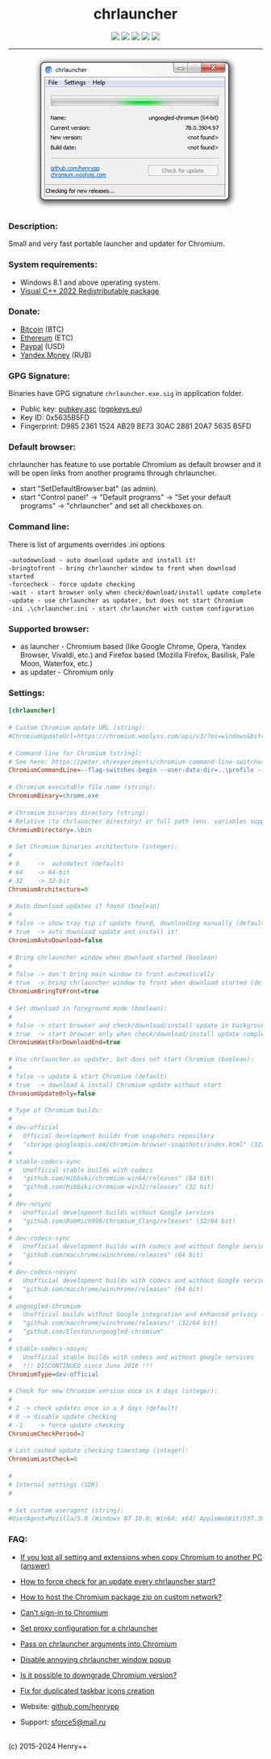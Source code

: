 <h1 align="center">chrlauncher</h1>

<p align="center">
	<a href="https://github.com/henrypp/chrlauncher/releases"><img src="https://img.shields.io/github/v/release/henrypp/chrlauncher?style=flat-square&include_prereleases&label=version" /></a>
	<a href="https://github.com/henrypp/chrlauncher/releases"><img src="https://img.shields.io/github/downloads/henrypp/chrlauncher/total.svg?style=flat-square" /></a>
	<a href="https://github.com/henrypp/chrlauncher/issues"><img src="https://img.shields.io/github/issues-raw/henrypp/chrlauncher.svg?style=flat-square&label=issues" /></a>
	<a href="https://github.com/henrypp/chrlauncher/graphs/contributors"><img src="https://img.shields.io/github/contributors/henrypp/chrlauncher?style=flat-square" /></a>
	<a href="https://github.com/henrypp/chrlauncher/blob/master/LICENSE"><img src="https://img.shields.io/github/license/henrypp/chrlauncher?style=flat-square" /></a>
</p>

-------

<p align="center">
	<img src="/images/chrlauncher.png?cachefix" />
</p>

### Description:
Small and very fast portable launcher and updater for Chromium.

### System requirements:
- Windows 8.1 and above operating system.
- [Visual C++ 2022 Redistributable package](https://learn.microsoft.com/en-us/cpp/windows/latest-supported-vc-redist?view=msvc-170)

### Donate:
- [Bitcoin](https://www.blockchain.com/btc/address/1LrRTXPsvHcQWCNZotA9RcwjsGcRghG96c) (BTC)
- [Ethereum](https://www.blockchain.com/explorer/addresses/eth/0xe2C84A62eb2a4EF154b19bec0c1c106734B95960) (ETC)
- [Paypal](https://paypal.me/henrypp) (USD)
- [Yandex Money](https://yoomoney.ru/to/4100115776040583) (RUB)

### GPG Signature:
Binaries have GPG signature `chrlauncher.exe.sig` in application folder.

- Public key: [pubkey.asc](https://raw.githubusercontent.com/henrypp/builder/master/pubkey.asc) ([pgpkeys.eu](https://pgpkeys.eu/pks/lookup?op=index&fingerprint=on&search=0x5635B5FD))
- Key ID: 0x5635B5FD
- Fingerprint: D985 2361 1524 AB29 BE73 30AC 2881 20A7 5635 B5FD

### Default browser:
chrlauncher has feature to use portable Chromium as default browser and it will be open links from another programs through chrlauncher.
- start "SetDefaultBrowser.bat" (as admin).
- start "Control panel" -> "Default programs" -> "Set your default programs" -> "chrlauncher" and set all checkboxes on.

### Command line:
There is list of arguments overrides .ini options
~~~
-autodownload - auto download update and install it!
-bringtofront - bring chrlauncher window to front when download started
-forcecheck - force update checking
-wait - start browser only when check/download/install update complete
-update - use chrlauncher as updater, but does not start Chromium
-ini .\chrlauncher.ini - start chrlauncher with custom configuration
~~~

### Supported browser:
- as launcher - Chromium based (like Google Chrome, Opera, Yandex Browser, Vivaldi, etc.) and Firefox based (Mozilla Firefox, Basilisk, Pale Moon, Waterfox, etc.)
- as updater - Chromium only

### Settings:
~~~ini
[chrlauncher]

# Custom Chromium update URL (string):
#ChromiumUpdateUrl=https://chromium.woolyss.com/api/v3/?os=windows&bit=%d&type=%s&out=string

# Command line for Chromium (string):
# See here: https://peter.sh/experiments/chromium-command-line-switches/
ChromiumCommandLine=--flag-switches-begin --user-data-dir=..\profile --no-default-browser-check --flag-switches-end

# Chromium executable file name (string):
ChromiumBinary=chrome.exe

# Chromium binaries directory (string):
# Relative (to chrlauncher directory) or full path (env. variables supported).
ChromiumDirectory=.\bin

# Set Chromium binaries architecture (integer):
#
# 0		-> 	autodetect (default)
# 64	-> 64-bit
# 32	-> 32-bit
ChromiumArchitecture=0

# Auto download updates if found (boolean)
#
# false	-> show tray tip if update found, downloading manually (default)
# true	-> auto download update and install it!
ChromiumAutoDownload=false

# Bring chrlauncher window when download started (boolean)
#
# false	-> don't bring main window to front automatically
# true	-> bring chrlauncher window to front when download started (default)
ChromiumBringToFront=true

# Set download in foreground mode (boolean):
#
# false	-> start browser and check/download/install update in background
# true	-> start browser only when check/download/install update complete (default)
ChromiumWaitForDownloadEnd=true

# Use chrlauncher as updater, but does not start Chromium (boolean):
#
# false	-> update & start Chromium (default)
# true	-> download & install Chromium update without start
ChromiumUpdateOnly=false

# Type of Chromium builds:
#
# dev-official
#	Official development builds from snapshots repository
#	"storage.googleapis.com/chromium-browser-snapshots/index.html" (32/64 bit)
#
# stable-codecs-sync
#	Unofficial stable builds with codecs
#	"github.com/Hibbiki/chromium-win64/releases" (64 bit)
#	"github.com/Hibbiki/chromium-win32/releases" (32 bit)
#
# dev-nosync
#	Unofficial development builds without Google services
#	"github.com/RobRich999/Chromium_Clang/releases" (32/64 bit)
#
# dev-codecs-sync
#	Unofficial development builds with codecs and without Google services
#	"github.com/macchrome/winchrome/releases" (64 bit)
#
# dev-codecs-nosync
#	Unofficial development builds with codecs and without Google services
#	"github.com/macchrome/winchrome/releases" (64 bit)
#
# ungoogled-chromium
#	Unofficial builds without Google integration and enhanced privacy (based on Eloston project)
#	"github.com/macchrome/winchrome/releases/" (32/64 bit)
#	"github.com/Eloston/ungoogled-chromium"
#
# stable-codecs-nosync
#	Unofficial stable builds with codecs and without google services
#	!!! DISCONTINUED since June 2018 !!!
ChromiumType=dev-official

# Check for new Chromium version once in X days (integer):
#
# 2	-> check updates once in a X days (default)
# 0	-> disable update checking
# -1	-> force update checking
ChromiumCheckPeriod=2

# Last cached update checking timestamp (integer):
ChromiumLastCheck=0

#
# Internal settings (SDK)
#

# Set custom useragent (string):
#UserAgent=Mozilla/5.0 (Windows NT 10.0; Win64; x64) AppleWebKit/537.36 (KHTML, like Gecko) Chrome/97.0.0.0 Safari/537.36
~~~
### FAQ:
- [If you lost all setting and extensions when copy Chromium to another PC (answer)](https://github.com/henrypp/chrlauncher/issues/116#issuecomment-444426692)
- [How to force check for an update every chrlauncher start?](https://github.com/henrypp/chrlauncher/issues/92#issuecomment-343274418)
- [How to host the Chromium package zip on custom network?](https://github.com/henrypp/chrlauncher/issues/86)
- [Can't sign-in to Chromium](https://github.com/henrypp/chrlauncher/issues/115#issuecomment-444268533)
- [Set proxy configuration for a chrlauncher](https://github.com/henrypp/chrlauncher/issues/61#issuecomment-439295515)
- [Pass on chrlauncher arguments into Chromium](https://github.com/henrypp/chrlauncher/issues/76#issuecomment-312444105)
- [Disable annoying chrlauncher window popup](https://github.com/henrypp/chrlauncher/issues/96#issuecomment-439294915)
- [Is it possible to downgrade Chromium version?](https://github.com/henrypp/chrlauncher/issues/112#issuecomment-440940865)
- [Fix for duplicated taskbar icons creation](https://github.com/henrypp/chrlauncher/issues/49#issuecomment-289285155)

- Website: [github.com/henrypp](https://github.com/henrypp)
- Support: sforce5@mail.ru
<br />
(c) 2015-2024 Henry++
